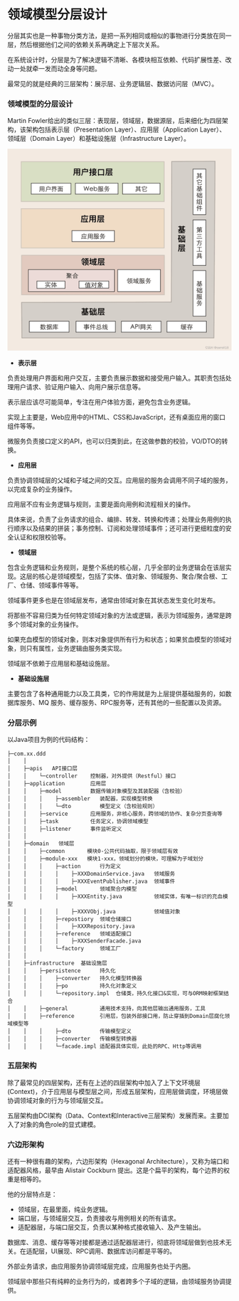 # 领域模型分层设计

分层其实也是一种事物分类方法，是把一系列相同或相似的事物进行分类放在同一层，然后根据他们之间的依赖关系再确定上下层次关系。

在系统设计时，分层是为了解决逻辑不清晰、各模块相互依赖、代码扩展性差、改动一处就牵一发而动全身等问题。

最常见的就是经典的三层架构：展示层、业务逻辑层、数据访问层（MVC）。

### 领域模型的分层设计

Martin Fowler给出的类似三层：表现层，领域层，数据源层，后来细化为四层架构，该架构包括表示层（Presentation Layer）、应用层（Application Layer）、领域层（Domain Layer）和基础设施层（Infrastructure Layer）。

![ddd_4_layer](ddd_4_layer.png)

- **表示层**

负责处理用户界面和用户交互，主要负责展示数据和接受用户输入。其职责包括处理用户请求、验证用户输入、向用户展示信息等。

表示层应该尽可能简单，专注在用户体验方面，避免包含业务逻辑。

实现上主要是，Web应用中的HTML、CSS和JavaScript，还有桌面应用的窗口组件等等。

微服务负责接口定义的API，也可以归类到此，在这做参数的校验，VO/DTO的转换。

- **应用层**

负责协调领域层的父域和子域之间的交互。应用层的服务会调用不同子域的服务，以完成复杂的业务操作。

应用层不应有业务逻辑与规则，主要是面向用例和流程相关的操作。

具体来说，负责了业务请求的组合、编排、转发、转换和传递；处理业务用例的执行顺序以及结果的拼装；事务控制、订阅和处理领域事件；还可进行更细粒度的安全认证和权限校验等。

- **领域层**

包含业务逻辑和业务规则，是整个系统的核心层，几乎全部的业务逻辑会在该层实现。这层的核心是领域模型，包括了实体、值对象、领域服务、聚合/聚合根、工厂、仓储、领域事件等等。

领域事件更多也是在领域层发布，通常由领域对象在其状态发生变化时发布。

将那些不容易归类为任何特定领域对象的方法或逻辑，表示为领域服务，通常是跨多个领域对象的业务操作。

如果充血模型的领域对象，则本对象提供所有行为和状态；如果贫血模型的领域对象，则只有属性，业务逻辑由服务类实现。

领域层不依赖于应用层和基础设施层。

- **基础设施层**

主要包含了各种通用能力以及工具类，它的作用就是为上层提供基础服务的，如数据库服务、MQ 服务、缓存服务、RPC服务等，还有其他的一些配置以及资源。

### 分层示例

以Java项目为例的代码结构：

    ├─com.xx.ddd
    │    │ 
    │    ├─apis   API接口层 
    │    │    └─controller    控制器，对外提供（Restful）接口
    │    ├─application        应用层
    │    │    ├─model         数据传输对象模型及其装配器（含校验）
    │    │    │    ├─assembler   装配器，实现模型转换
    │    │    │    └─dto         模型定义（含校验规则）
    │    │    ├─service       应用服务，非核心服务，跨领域的协作、复杂分页查询等
    │    │    ├─task          任务定义，协调领域模型
    │    │    ├─listener      事件监听定义
    │    │ 
    │    ├─domain   领域层
    │    │    ├─common       模块0-公共代码抽取，限于领域层有效
    │    │    ├─module-xxx   模块1-xxx，领域划分的模块，可理解为子域划分
    │    │    │    ├─action      行为定义
    │    │    │    │    ├─XXXDomainService.java   领域服务
    │    │    │    │    ├─XXXEventPublisher.java  领域事件
    │    │    │    ├─model       领域聚合内模型 
    │    │    │    │    ├─XXXEntity.java          领域实体，有唯一标识的充血模型
    │    │    │    │    ├─XXXVObj.java            领域值对象
    │    │    │    ├─repostiory  领域仓储接口
    │    │    │    │    ├─XXXRepository.java
    │    │    │    ├─reference   领域适配接口
    │    │    │    │    ├─XXXSenderFacade.java
    │    │    │    └─factory     领域工厂  
    │    │ 
    │    ├─infrastructure  基础设施层
    │    │    ├─persistence      持久化
    │    │    │    ├─converter   持久化模型转换器
    │    │    │    ├─po          持久化对象定义 
    │    │    │    └─repository.impl  仓储类，持久化接口&实现，可与ORM映射框架结合
    │    │    ├─general          通用技术支持，向其他层输出通用服务，工具
    │    │    ├─reference        引用层，包装外部接口用，防止穿插到Domain层腐化领域模型等
    │    │    │    ├─dto         传输模型定义
    │    │    │    ├─converter   传输模型转换器       
    │    │    │    └─facade.impl 适配器具体实现，此处的RPC、Http等调用

### 五层架构

除了最常见的四层架构，还有在上述的四层架构中加入了上下文环境层(Context)，介于应用层与模型层之间，形成五层架构，应用层做调度，环境层做协调领域对象的行为与领域层交互。

五层架构由DCI架构（Data、Context和Interactive三层架构）发展而来。主要加入了对象的角色role的显式建模。

### 六边形架构

还有一种很有趣的架构，六边形架构（Hexagonal Architecture），又称为端口和适配器风格，最早由 Alistair Cockburn 提出。这是个扁平的架构，每个边界的权重是相等的。

他的分层特点是：

- 领域层，在最里面，纯业务逻辑。
- 端口层，与领域层交互，负责接收与用例相关的所有请求。
- 适配器层，与端口层交互，负责以某种格式接收输入、及产生输出。

数据库、消息、缓存等等对接都是通过适配器层进行，彻底将领域层做到也技术无关。在适配层，UI展现、RPC调用、数据库访问都是平等的。

外部业务请求，由应用服务协调领域层完成，应用服务也处于内圈。

领域层中那些只有纯粹的业务行为的，或者跨多个子域的逻辑，由领域服务协调提供。

